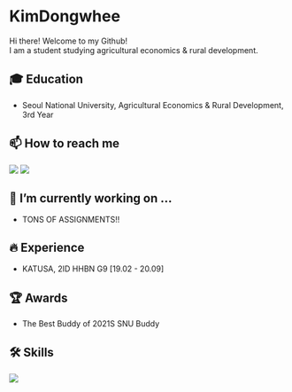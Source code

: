 # KimDongwhee
Hi there! Welcome to my Github!<br>
I am a student studying agricultural economics & rural development.<br>

## 🎓 Education
- Seoul National University, Agricultural Economics & Rural Development, 3rd Year

## 📫 How to reach me
<a href="mailto:kevin98124@gmail.com" target="_blank"><img src="https://img.shields.io/badge/Gmail-EA4335?style=flat-square&logo=Gmail&logoColor=white"/></a>
<a href="https://www.instagram.com/wheeee._.k/" target="_blank"><img src="https://img.shields.io/badge/Instagram-E4405F?style=flat-square&logo=Instagram&logoColor=white"/></a>

 ## 🔭 I’m currently working on ...
 - TONS OF ASSIGNMENTS!!
 
## 🔥 Experience
- KATUSA, 2ID HHBN G9 [19.02 - 20.09] 

## 🏆 Awards
- The Best Buddy of 2021S SNU Buddy
## 🛠 Skills
   <p>
       <img src="https://img.shields.io/badge/Python-3776AB?style=flat-square&logo=Python&logoColor=white"/> 
      </p>
